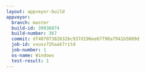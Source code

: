 ```yaml
---
layout: appveyor-build
appveyor:
  branch: master
  build-id: 39936074
  build-number: 367
  commit: df407073826326c937d196ee67f90a7941b5009d
  job-id: vxusv72haak7ritd
  job-number: 1
  os-name: Windows
  test-result: 1
---
```

